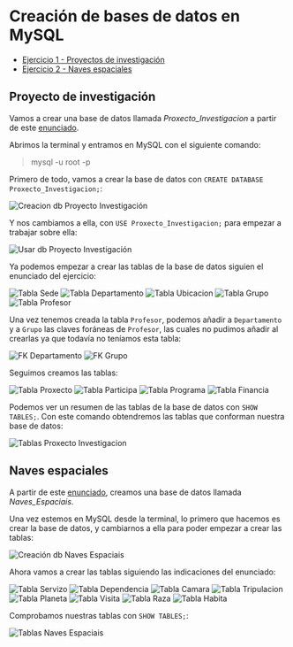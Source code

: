 # Creación de bases de datos en MySQL

- [Ejercicio 1 - Proyectos de investigación](#e1)
- [Ejercicio 2 - Naves espaciales](#e2)

<a name="e1"></a>
## Proyecto de investigación
Vamos a crear una base de datos llamada *Proxecto_Investigacion* a partir de este [enunciado](https://github.com/davidgchaves/first-steps-with-git-and-github-wirtz-asir1-and-dam1/tree/master/exercicios-ddl/1-proxectos-de-investigacion). 

Abrimos la terminal y entramos en MySQL con el siguiente comando:
>mysql -u root -p

Primero de todo, vamos a crear la base de datos con `CREATE DATABASE Proxecto_Investigacion;`:

![Creacion db Proyecto Investigación](https://github.com/iriagonzalez25/Bases-de-datos-2/blob/master/Fotos/crear%20proyecto%20investigacion.png)

Y nos cambiamos a ella, con `USE Proxecto_Investigacion;` para empezar a trabajar sobre ella:

![Usar db Proyecto Investigación](https://github.com/iriagonzalez25/Bases-de-datos-2/blob/master/Fotos/usar%20proyecto%20investigacion.png)

Ya podemos empezar a crear las tablas de la base de datos siguien el enunciado del ejercicio:

![Tabla Sede](https://github.com/iriagonzalez25/Bases-de-datos-2/blob/master/Fotos/sede.png)
![Tabla Departamento](https://github.com/iriagonzalez25/Bases-de-datos-2/blob/master/Fotos/departamento.png)
![Tabla Ubicacion](https://github.com/iriagonzalez25/Bases-de-datos-2/blob/master/Fotos/ubicacion.png)
![Tabla Grupo](https://github.com/iriagonzalez25/Bases-de-datos-2/blob/master/Fotos/grupo.png)
![Tabla Profesor](https://github.com/iriagonzalez25/Bases-de-datos-2/blob/master/Fotos/profesor.png)

Una vez tenemos creada la tabla `Profesor`, podemos añadir a `Departamento` y a `Grupo` las claves foráneas de `Profesor`, las cuales no pudimos añadir al crearlas ya que todavía no teníamos esta tabla:

![FK Departamento](https://github.com/iriagonzalez25/Bases-de-datos-2/blob/master/Fotos/fk%20departamento.png)
![FK Grupo](https://github.com/iriagonzalez25/Bases-de-datos-2/blob/master/Fotos/fk%20grupo.png)

Seguimos creamos las tablas:

![Tabla Proxecto](https://github.com/iriagonzalez25/Bases-de-datos-2/blob/master/Fotos/proxecto.png)
![Tabla Participa](https://github.com/iriagonzalez25/Bases-de-datos-2/blob/master/Fotos/participa.png)
![Tabla Programa](https://github.com/iriagonzalez25/Bases-de-datos-2/blob/master/Fotos/programa.png)
![Tabla Financia](https://github.com/iriagonzalez25/Bases-de-datos-2/blob/master/Fotos/financia.png)

Podemos ver un resumen de las tablas de la base de datos con `SHOW TABLES;`. Con este comando obtendremos las tablas que conforman nuestra base de datos:

![Tablas Proxecto Investigacion](https://github.com/iriagonzalez25/Bases-de-datos-2/blob/master/Fotos/tablas%20proyecto%20investigacion.png)

<a name="e2"></a>
## Naves espaciales
A partir de este [enunciado](https://github.com/davidgchaves/first-steps-with-git-and-github-wirtz-asir1-and-dam1/tree/master/exercicios-ddl/2-naves-espaciais), creamos una base de datos llamada *Naves_Espaciais*. 

Una vez estemos en MySQL desde la terminal, lo primero que hacemos es crear la base de datos, y cambiarnos a ella para poder empezar a crear las tablas:

![Creación db Naves Espaciais](https://github.com/iriagonzalez25/Bases-de-datos-2/blob/master/Fotos/crear%20naves%20espaciais.png) 

Ahora vamos a crear las tablas siguiendo las indicaciones del enunciado:

![Tabla Servizo](https://github.com/iriagonzalez25/Bases-de-datos-2/blob/master/Fotos/servizo.png) 
![Tabla Dependencia](https://github.com/iriagonzalez25/Bases-de-datos-2/blob/master/Fotos/dependencia.png) 
![Tabla Camara](https://github.com/iriagonzalez25/Bases-de-datos-2/blob/master/Fotos/camara.png) 
![Tabla Tripulacion](https://github.com/iriagonzalez25/Bases-de-datos-2/blob/master/Fotos/tripulacion.png) 
![Tabla Planeta](https://github.com/iriagonzalez25/Bases-de-datos-2/blob/master/Fotos/planeta.png) 
![Tabla Visita](https://github.com/iriagonzalez25/Bases-de-datos-2/blob/master/Fotos/visita.png) 
![Tabla Raza](https://github.com/iriagonzalez25/Bases-de-datos-2/blob/master/Fotos/raza.png) 
![Tabla Habita](https://github.com/iriagonzalez25/Bases-de-datos-2/blob/master/Fotos/habita.png) 

Comprobamos nuestras tablas con `SHOW TABLES;`:

![Tablas Naves Espaciais](https://github.com/iriagonzalez25/Bases-de-datos-2/blob/master/Fotos/tablas%20naves%20espaciais.png)
